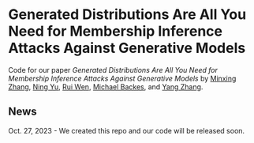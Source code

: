 # Generated Distributions Are All You Need for Membership Inference Attacks Against Generative Models

Code for our paper *Generated Distributions Are All You Need for Membership Inference Attacks Against Generative Models* by [Minxing Zhang](https://scholar.google.com/citations?user=wsSLja0AAAAJ&hl=en&oi=ao), [Ning Yu](https://scholar.google.com/citations?user=TaJND9YAAAAJ&hl=en&oi=ao), [Rui Wen](https://scholar.google.com/citations?user=Fym-rLUAAAAJ&hl=en&oi=ao), [Michael Backes](https://scholar.google.com/citations?user=ZVS3KOEAAAAJ&hl=en&oi=ao), and [Yang Zhang](https://scholar.google.com/citations?user=Xeb2888AAAAJ&hl=en&oi=ao).

## News

Oct. 27, 2023 -  We created this repo and our code will be released soon.
